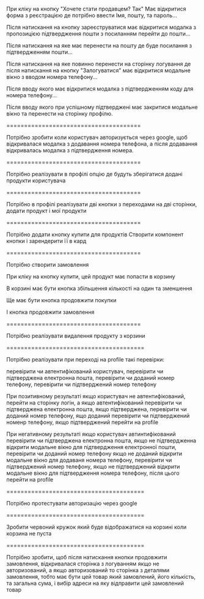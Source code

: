 При кліку на кнопку "Хочете стати продавцем? Так" Має відкритися форма з реєстрацією де потрібно ввести Імя, пошту, та пароль...

Після натискання на кнопку зареєструватися має відкритися модалка з пропозицією підтвердження пошти з посиланням перейти до пошти... 

Після натискання на яке має перенести на пошту де буде посилання з підтвердженням пошти...

Після натискання на яке повинно перенести на сторінку логування де після натискання на кнопку "Залогуватися" має відкритися модальне вікно з вводом номера телефону... 

Після вводу якого має відкритися модалка з підтвердженням коду для номера телефону...

Після вводу якого при успішному підтверджені має закритися модальне вікно та перенести на сторінку профілю.

======================================

Потрібно зробити коли користувач авторизується через google, щоб відкривалася модалка з додавання номера телефона, а після додавання відкривалась модалка з підтвердження номера.

======================================

Потрібно реалізувати в профілі опцію де будуть зберігатися додані продукти користувача

======================================

Потрібно в профілі реалізувати дві кнопки з переходами на дві сторінки, додати продукт і мої продукти

======================================

Потрібно додати кнопку купити для продуктів
Створити компонент кнопки і зарендерити її в кард

======================================

Потрібно створити замовлення

При кліку на кнопку купити, цей продукт має попасти в корзину

В корзині має бути кнопка збільшення кількості на один та зменшення

Ще має бути кнопка продовжити покупки

І кнопка продовжити замовлення

======================================

Потрібно реалізувати видалення продукту з корзини 

=======================================

Потрібно реалізувати при переході на profile такі перевірки: 

перевірити чи автентифікований користувач,
перевірити чи підтверджена електронна пошта, 
перевірити чи доданий номер телефону, 
перевірити чи підтверджений номер телефону

При позитивному результаті
якщо користувач не автентифікований, перейти на сторінку логін, а якщо автентифікований перевірити чи підтверджена електронна пошта, якщо підтверджена, перевірити чи доданий номер телефону, ящо доданий перевірити чи підтверджений номенр телефону, якщо підтверджений перейти на profile 

При негативному результаті
якщо користувач автинтифікований перевірити чи підтверджена електронна пошта, якщо не підтвердженна відкрити модальне вікно для підтвердження електронної пошти, перевірити чи доданий номер телефону якщо не доданий відкрити модальне вікно для додаваня номера телефону, перевірити чи підтверджений номер телефону, якщо не підтверджений відкрити модальне вікно для підтвердження номера телефону, після цього перейти на profile

=======================================

Потрібно протестувати авторизацію через google

=======================================

Зробити червоний кружок який буде відображатися на корзині коли корзина не пуста

=======================================

Потрібно зробити, щоб після натискання кнопки продовжити замовлення, відкривалася сторінка з логуванням якщо не авторизований, а якщо авторизований то сторінка з деталями замовлення, тобто має бути цей товар який замовлений, його кількість, та загальна сума, і вибір адреси на яку відправити цей замовлений товар